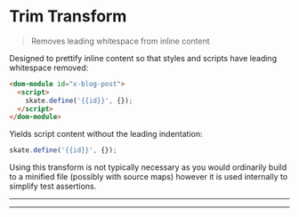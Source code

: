 # Trim Transform

> Removes leading whitespace from inline content 

Designed to prettify inline content so that styles and scripts have leading whitespace removed:

```html
<dom-module id="x-blog-post">
  <script>
    skate.define('{{id}}', {});
  </script>
</dom-module>
```

Yields script content without the leading indentation:

```javascript
skate.define('{{id}}', {});
```

Using this transform is not typically necessary as you would ordinarily build to a minified file (possibly with source maps) however it is used internally to simplify test assertions.

<? @include {=readme}
      install.md  ?>

***
<!-- @toc -->
***

<? @include {=readme} usage.md ?>

<? @include ../../../doc/readme/license.md ?>
<? @include ../../../doc/readme/links.md ?>
